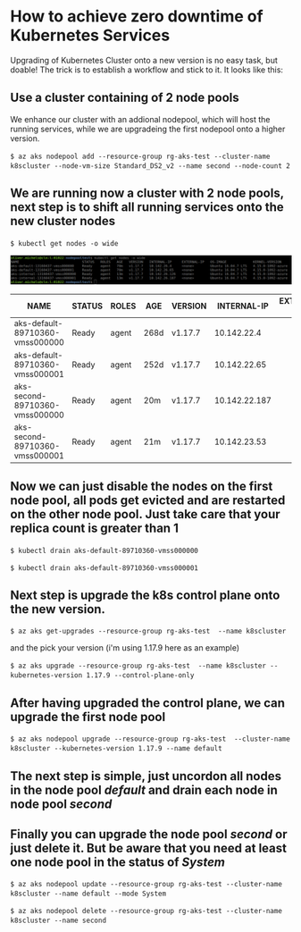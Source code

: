 # How to achieve zero downtime of Kubernetes Services

Upgrading of Kubernetes Cluster onto a new version is no easy task, but doable!
The trick is to establish a workflow and stick to it. It looks like this:

## Use a cluster containing of 2 node pools

We enhance our cluster with an addional nodepool, which will host the running
services, while we are upgradeing the first nodepool onto a higher version.

`$ az aks nodepool add --resource-group rg-aks-test --cluster-name k8scluster --node-vm-size Standard_DS2_v2 --name second --node-count 2` 


## We are running now a cluster with 2 node pools, next step is to shift all running services onto the new cluster nodes

`$ kubectl get nodes -o wide` 

![Nodepools](nodepools_before.png)

NAME | STATUS | ROLES | AGE | VERSION | INTERNAL-IP | EXTERNAL-IP | OS-IMAGE 
---- | ------ | ----- | --- | ------- | ----------- | ----------- | -------- 
aks-default-89710360-vmss000000 | Ready | agent | 268d | v1.17.7 | 10.142.22.4 | <none> |  Ubuntu 16.04.6 LTS
aks-default-89710360-vmss000001 | Ready | agent | 252d | v1.17.7 | 10.142.22.65 | <none> |  Ubuntu 16.04.6 LTS
aks-second-89710360-vmss000000 | Ready | agent | 20m | v1.17.7 | 10.142.22.187 | <none> |  Ubuntu 16.04.6 LTS
aks-second-89710360-vmss000001 | Ready | agent | 21m | v1.17.7 | 10.142.23.53 | <none> |  Ubuntu 16.04.6 LTS

## Now we can just disable the nodes on the first node pool, all pods get evicted and are restarted on the other node pool. Just take care that your replica count is greater than 1

`$ kubectl drain aks-default-89710360-vmss000000` 

`$ kubectl drain aks-default-89710360-vmss000001` 

## Next step is upgrade the k8s control plane onto the new version.

`$ az aks get-upgrades --resource-group rg-aks-test  --name k8scluster` 

and the pick your version (i'm using 1.17.9 here as an example)

`$ az aks upgrade --resource-group rg-aks-test  --name k8scluster --kubernetes-version 1.17.9 --control-plane-only` 

## After having upgraded the control plane, we can upgrade the first node pool

`$ az aks nodepool upgrade --resource-group rg-aks-test  --cluster-name k8scluster --kubernetes-version 1.17.9 --name default ` 

## The next step is simple, just uncordon all nodes in the node pool *default* and drain each node in node pool *second*

## Finally you can upgrade the node pool *second* or just delete it. But be aware that you need at least one node pool in the status of *System*

`$ az aks nodepool update --resource-group rg-aks-test --cluster-name k8scluster --name default --mode System`

`$ az aks nodepool delete --resource-group rg-aks-test --cluster-name k8scluster --name second`

 
